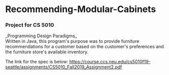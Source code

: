 <h1>Recommending-Modular-Cabinets</h1>

<h3>Project for CS 5010</h3>
_Programming Design Paradigms_
<br>
Written in Java, this program's purpose was to provide furniture recommendations
for a customer based on the customer's preferences and the furniture store's available inventory.  

The link for the spec is below:
https://course.ccs.neu.edu/cs5010f19-seattle/assignments/CS5010_Fall2019_Assignment2.pdf
